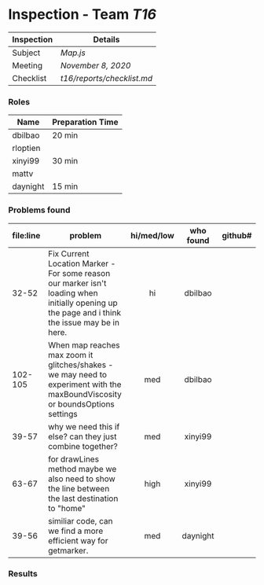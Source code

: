 # Inspection - Team *T16* 
 
| Inspection | Details |
| ----- | ----- |
| Subject | *Map.js*|
| Meeting | *November 8, 2020* |
| Checklist | *t16/reports/checklist.md* |

### Roles

| Name | Preparation Time |
| ---- | ---- |
| dbilbao | 20 min |
| rloptien | |
| xinyi99 | 30 min|
| mattv | |
| daynight| 15 min |

### Problems found

| file:line | problem | hi/med/low | who found | github#  |
| --- | --- | :---: | :---: | --- |
| 32-52 | Fix Current Location Marker - For some reason our marker isn't loading when initially opening up the page and i think the issue may be in here. | hi | dbilbao | |
| 102-105 | When map reaches max zoom it glitches/shakes - we may need to experiment with the maxBoundViscosity or boundsOptions settings | med | dbilbao | |
| 39-57 |  why we need this if else? can they just combine together? | med | xinyi99 | |
| 63-67 |  for drawLines method maybe we also need to show the line between the last destination to "home"  | high | xinyi99 | |
| 39-56 | similiar code, can we find a more efficient way for getmarker. | med | daynight | |

### Results
